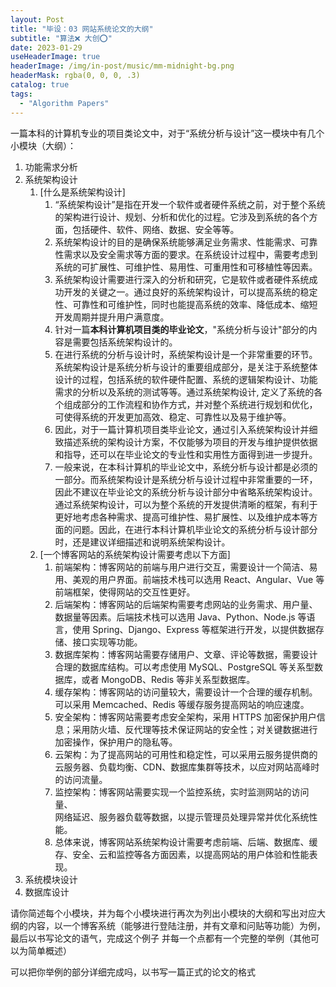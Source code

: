 ```yaml
---
layout: Post
title: "毕设：03 网站系统论文的大纲"
subtitle: "算法❌ 大创⭕"
date: 2023-01-29
useHeaderImage: true
headerImage: /img/in-post/music/mm-midnight-bg.png
headerMask: rgba(0, 0, 0, .3)
catalog: true
tags:
  - "Algorithm Papers"
---
```


一篇本科的计算机专业的项目类论文中，对于“系统分析与设计”这一模块中有几个小模块（大纲）：

1. 功能需求分析
2. 系统架构设计
   1. [什么是系统架构设计]
      1. “系统架构设计”是指在开发一个软件或者硬件系统之前，对于整个系统的架构进行设计、规划、分析和优化的过程。它涉及到系统的各个方面，包括硬件、软件、网络、数据、安全等等。
      2. 系统架构设计的目的是确保系统能够满足业务需求、性能需求、可靠性需求以及安全需求等方面的要求。在系统设计过程中，需要考虑到系统的可扩展性、可维护性、易用性、可重用性和可移植性等因素。
      3. 系统架构设计需要进行深入的分析和研究，它是软件或者硬件系统成功开发的关键之一。通过良好的系统架构设计，可以提高系统的稳定性、可靠性和可维护性，同时也能提高系统的效率、降低成本、缩短开发周期并提升用户满意度。
      4. 针对一篇**本科计算机项目类的毕业论文**，"系统分析与设计"部分的内容是需要包括系统架构设计的。
      5. 在进行系统的分析与设计时，系统架构设计是一个非常重要的环节。系统架构设计是系统分析与设计的重要组成部分，是关注于系统整体设计的过程，包括系统的软件硬件配置、系统的逻辑架构设计、功能需求的分析以及系统的测试等等。通过系统架构设计, 定义了系统的各个组成部分的工作流程和协作方式，并对整个系统进行规划和优化，可使得系统的开发更加高效、稳定、可靠性以及易于维护等。
      6. 因此，对于一篇计算机项目类毕业论文，通过引入系统架构设计并细致描述系统的架构设计方案，不仅能够为项目的开发与维护提供依据和指导，还可以在毕业论文的专业性和实用性方面得到进一步提升。
      7. 一般来说，在本科计算机的毕业论文中，系统分析与设计都是必须的一部分。而系统架构设计是系统分析与设计过程中非常重要的一环，因此不建议在毕业论文的系统分析与设计部分中省略系统架构设计。通过系统架构设计，可以为整个系统的开发提供清晰的框架，有利于更好地考虑各种需求、提高可维护性、易扩展性、以及维护成本等方面的问题。因此，在进行本科计算机毕业论文的系统分析与设计部分时，还是建议详细描述和说明系统架构设计。
   2. [一个博客网站的系统架构设计需要考虑以下方面]
      1. 前端架构：博客网站的前端与用户进行交互，需要设计一个简洁、易用、美观的用户界面。前端技术栈可以选用 React、Angular、Vue 等前端框架，使得网站的交互性更好。
      2. 后端架构：博客网站的后端架构需要考虑网站的业务需求、用户量、数据量等因素。后端技术栈可以选用 Java、Python、Node.js 等语言，使用 Spring、Django、Express 等框架进行开发，以提供数据存储、接口实现等功能。
      3. 数据库架构：博客网站需要存储用户、文章、评论等数据，需要设计合理的数据库结构。可以考虑使用 MySQL、PostgreSQL 等关系型数据库，或者 MongoDB、Redis 等非关系型数据库。
      4. 缓存架构：博客网站的访问量较大，需要设计一个合理的缓存机制。可以采用 Memcached、Redis 等缓存服务提高网站的响应速度。
      5. 安全架构：博客网站需要考虑安全架构，采用 HTTPS 加密保护用户信息；采用防火墙、反代理等技术保证网站的安全性；对关键数据进行加密操作，保护用户的隐私等。
      6. 云架构：为了提高网站的可用性和稳定性，可以采用云服务提供商的云服务器、负载均衡、CDN、数据库集群等技术，以应对网站高峰时的访问流量。
      7. 监控架构：博客网站需要实现一个监控系统，实时监测网站的访问量、<br> 网络延迟、服务器负载等数据，以提示管理员处理异常并优化系统性能。
      8. 总体来说，博客网站系统架构设计需要考虑前端、后端、数据库、缓存、安全、云和监控等各方面因素，以提高网站的用户体验和性能表现。
3. 系统模块设计
4. 数据库设计

请你简述每个小模块，并为每个小模块进行再次为列出小模块的大纲和写出对应大纲的内容，以一个博客系统（能够进行登陆注册，并有文章和问贴等功能）为例，最后以书写论文的语气，完成这个例子
并每一个点都有一个完整的举例（其他可以为简单概述）

可以把你举例的部分详细完成吗，以书写一篇正式的论文的格式
